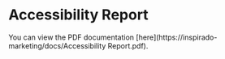 # Accessibility Report

You can view the PDF documentation [here](https://inspirado-marketing/docs/Accessibility Report.pdf).

